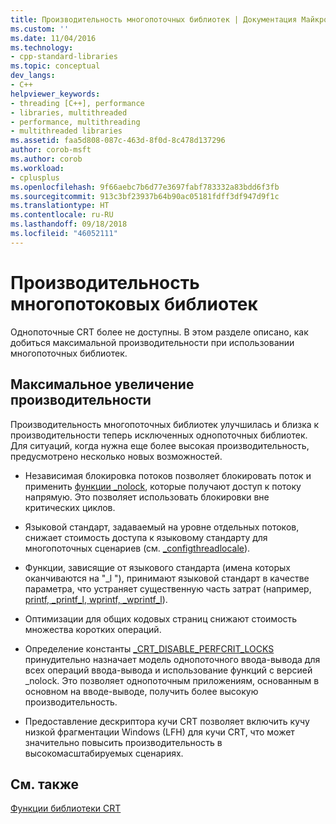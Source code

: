 ```yaml
---
title: Производительность многопоточных библиотек | Документация Майкрософт
ms.custom: ''
ms.date: 11/04/2016
ms.technology:
- cpp-standard-libraries
ms.topic: conceptual
dev_langs:
- C++
helpviewer_keywords:
- threading [C++], performance
- libraries, multithreaded
- performance, multithreading
- multithreaded libraries
ms.assetid: faa5d808-087c-463d-8f0d-8c478d137296
author: corob-msft
ms.author: corob
ms.workload:
- cplusplus
ms.openlocfilehash: 9f66aebc7b6d77e3697fabf783332a83bdd6f3fb
ms.sourcegitcommit: 913c3bf23937b64b90ac05181fdff3df947d9f1c
ms.translationtype: HT
ms.contentlocale: ru-RU
ms.lasthandoff: 09/18/2018
ms.locfileid: "46052111"
---
```

# <a name="multithreaded-libraries-performance"></a>Производительность многопотоковых библиотек

Однопоточные CRT более не доступны. В этом разделе описано, как добиться максимальной производительности при использовании многопоточных библиотек.

## <a name="maximizing-performance"></a>Максимальное увеличение производительности

Производительность многопоточных библиотек улучшилась и близка к производительности теперь исключенных однопоточных библиотек. Для ситуаций, когда нужна еще более высокая производительность, предусмотрено несколько новых возможностей.

- Независимая блокировка потоков позволяет блокировать поток и применить [функции _nolock](../c-runtime-library/nolock-functions.md), которые получают доступ к потоку напрямую. Это позволяет использовать блокировки вне критических циклов.

- Языковой стандарт, задаваемый на уровне отдельных потоков, снижает стоимость доступа к языковому стандарту для многопоточных сценариев (см. [_configthreadlocale](../c-runtime-library/reference/configthreadlocale.md)).

- Функции, зависящие от языкового стандарта (имена которых оканчиваются на "_l "), принимают языковой стандарт в качестве параметра, что устраняет существенную часть затрат (например, [printf, _printf_l, wprintf, _wprintf_l](../c-runtime-library/reference/printf-printf-l-wprintf-wprintf-l.md)).

- Оптимизации для общих кодовых страниц снижают стоимость множества коротких операций.

- Определение константы [_CRT_DISABLE_PERFCRIT_LOCKS](../c-runtime-library/crt-disable-perfcrit-locks.md) принудительно назначает модель однопоточного ввода-вывода для всех операций ввода-вывода и использование функций с версией _nolock. Это позволяет однопоточным приложениям, основанным в основном на вводе-выводе, получить более высокую производительность.

- Предоставление дескриптора кучи CRT позволяет включить кучу низкой фрагментации Windows (LFH) для кучи CRT, что может значительно повысить производительность в высокомасштабируемых сценариях.

## <a name="see-also"></a>См. также

[Функции библиотеки CRT](../c-runtime-library/crt-library-features.md)